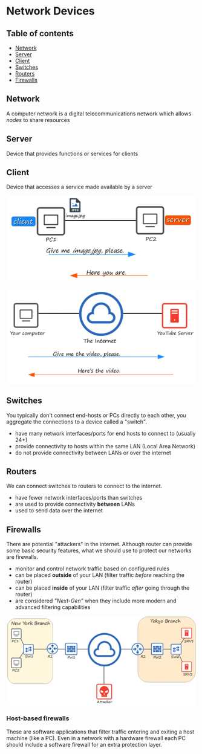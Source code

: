 # Network Devices

## Table of contents

* [Network](#network)
* [Server](#server)
* [Client](#client)
* [Switches](#switches)
* [Routers](#routers)
* [Firewalls](#firewalls)

## Network

A computer network is a digital telecommunications network which allows *nodes* to share resources

## Server

Device that provides functions or services for clients

## Client

Device that accesses a service made available by a server

![PCs as Client and Server](docs/client_sv_1.png)

![Your PC (client) requestiong a video from Youtube's server](docs/client_sv_2.png)

## Switches

You typically don't connect end-hosts or PCs directly to each other, you aggregate the connections to a device called a "switch".

* have many network interfaces/ports for end hosts to connect to (usually 24+)
* provide connectivity to hosts within the same LAN (Local Area Network)
* do not provide connectivity between LANs or over the internet

## Routers

We can connect switches to routers to connect to the internet.

* have fewer network interfaces/ports than switches
* are used to provide connectivity **between** LANs
* used to send data over the internet

## Firewalls

There are potential "attackers" in the internet.
Although router can provide some basic security features, what we should use to protect our networks are firewalls.

* monitor and control network traffic based on configured rules
* can be placed **outside** of your LAN (filter traffic *before* reaching the router)
* can be placed **inside** of your LAN (filter traffic *after* going through the router)
* are considered *"Next-Gen"* when they include more modern and advanced filtering capabilities

![Firewalls outside (FW1) and inside (FW2) LANs](docs/switches_routers_and_firewalls.png)

### Host-based firewalls

These are software applications that filter traffic entering and exiting a host machine (like a PC).
Even in a network with a hardware firewall each PC should include a software firewall for an extra protection layer.
